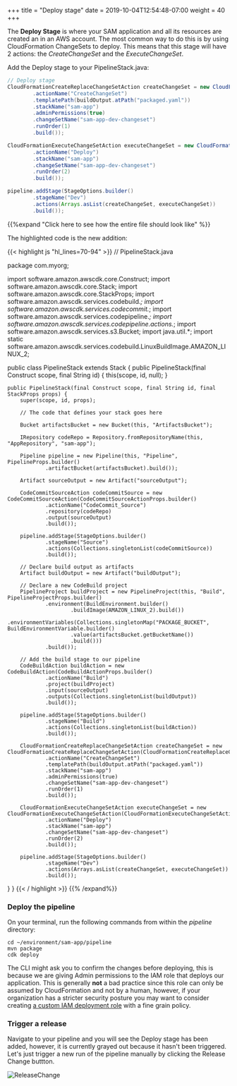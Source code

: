 +++
title = "Deploy stage"
date = 2019-10-04T12:54:48-07:00
weight = 40
+++

The **Deploy Stage** is where your SAM application and all its resources are created an in an AWS account. The most common way to do this is by using CloudFormation ChangeSets to deploy. This means that this stage will have 2 actions: the _CreateChangeSet_ and the _ExecuteChangeSet_.

Add the Deploy stage to your PipelineStack.java: 

```java
// Deploy stage
CloudFormationCreateReplaceChangeSetAction createChangeSet = new CloudFormationCreateReplaceChangeSetAction(CloudFormationCreateReplaceChangeSetActionProps.builder()
        .actionName("CreateChangeSet")
        .templatePath(buildOutput.atPath("packaged.yaml"))
        .stackName("sam-app")
        .adminPermissions(true)
        .changeSetName("sam-app-dev-changeset")
        .runOrder(1)
        .build());

CloudFormationExecuteChangeSetAction executeChangeSet = new CloudFormationExecuteChangeSetAction(CloudFormationExecuteChangeSetActionProps.builder()
        .actionName("Deploy")
        .stackName("sam-app")
        .changeSetName("sam-app-dev-changeset")
        .runOrder(2)
        .build());

pipeline.addStage(StageOptions.builder()
        .stageName("Dev")
        .actions(Arrays.asList(createChangeSet, executeChangeSet))
        .build());
```

{{%expand "Click here to see how the entire file should look like" %}}

The highlighted code is the new addition: 

{{< highlight js "hl_lines=70-94" >}}
// PipelineStack.java

package com.myorg;

import software.amazon.awscdk.core.Construct;
import software.amazon.awscdk.core.Stack;
import software.amazon.awscdk.core.StackProps;
import software.amazon.awscdk.services.codebuild.*;
import software.amazon.awscdk.services.codecommit.*;
import software.amazon.awscdk.services.codepipeline.*;
import software.amazon.awscdk.services.codepipeline.actions.*;
import software.amazon.awscdk.services.s3.Bucket;
import java.util.*;
import static software.amazon.awscdk.services.codebuild.LinuxBuildImage.AMAZON_LINUX_2;

public class PipelineStack extends Stack {
    public PipelineStack(final Construct scope, final String id) {
        this(scope, id, null);
    }

    public PipelineStack(final Construct scope, final String id, final StackProps props) {
        super(scope, id, props);

        // The code that defines your stack goes here
        
        Bucket artifactsBucket = new Bucket(this, "ArtifactsBucket");
        
        IRepository codeRepo = Repository.fromRepositoryName(this, "AppRepository", "sam-app");

        Pipeline pipeline = new Pipeline(this, "Pipeline", PipelineProps.builder()
                .artifactBucket(artifactsBucket).build());
        
        Artifact sourceOutput = new Artifact("sourceOutput");
        
        CodeCommitSourceAction codeCommitSource = new CodeCommitSourceAction(CodeCommitSourceActionProps.builder()
                .actionName("CodeCommit_Source")
                .repository(codeRepo)
                .output(sourceOutput)
                .build());
        
        pipeline.addStage(StageOptions.builder()
                .stageName("Source")
                .actions(Collections.singletonList(codeCommitSource))
                .build());
                
        // Declare build output as artifacts
        Artifact buildOutput = new Artifact("buildOutput");
        
        // Declare a new CodeBuild project
        PipelineProject buildProject = new PipelineProject(this, "Build", PipelineProjectProps.builder()
                .environment(BuildEnvironment.builder()
                        .buildImage(AMAZON_LINUX_2).build())
                .environmentVariables(Collections.singletonMap("PACKAGE_BUCKET", BuildEnvironmentVariable.builder()
                        .value(artifactsBucket.getBucketName())
                        .build()))
                .build());
        
        // Add the build stage to our pipeline
        CodeBuildAction buildAction = new CodeBuildAction(CodeBuildActionProps.builder()
                .actionName("Build")
                .project(buildProject)
                .input(sourceOutput)
                .outputs(Collections.singletonList(buildOutput))
                .build());
        
        pipeline.addStage(StageOptions.builder()
                .stageName("Build")
                .actions(Collections.singletonList(buildAction))
                .build());
                
        CloudFormationCreateReplaceChangeSetAction createChangeSet = new CloudFormationCreateReplaceChangeSetAction(CloudFormationCreateReplaceChangeSetActionProps.builder()
                .actionName("CreateChangeSet")
                .templatePath(buildOutput.atPath("packaged.yaml"))
                .stackName("sam-app")
                .adminPermissions(true)
                .changeSetName("sam-app-dev-changeset")
                .runOrder(1)
                .build());

        CloudFormationExecuteChangeSetAction executeChangeSet = new CloudFormationExecuteChangeSetAction(CloudFormationExecuteChangeSetActionProps.builder()
                .actionName("Deploy")
                .stackName("sam-app")
                .changeSetName("sam-app-dev-changeset")
                .runOrder(2)
                .build());

        pipeline.addStage(StageOptions.builder()
                .stageName("Dev")
                .actions(Arrays.asList(createChangeSet, executeChangeSet))
                .build());
  }
}
{{< / highlight >}}
{{% /expand%}}

### Deploy the pipeline

On your terminal, run the following commands from within the _pipeline_ directory:

```
cd ~/environment/sam-app/pipeline
mvn package
cdk deploy
```

The CLI might ask you to confirm the changes before deploying, this is because we are giving Admin permissions to the IAM role that deploys our application. This is generally **not** a bad practice since this role can only be assumed by CloudFormation and not by a human, however, if your organization has a stricter security posture you may want to consider creating [a custom IAM deployment role](https://docs.aws.amazon.com/cdk/api/latest/docs/@aws-cdk_aws-iam.Role.html) with a fine grain policy. 

### Trigger a release

Navigate to your pipeline and you will see the Deploy stage has been added, however, it is currently grayed out because it hasn't been triggered. Let's just trigger a new run of the pipeline manually by clicking the Release Change buttton. 

![ReleaseChange](/images/chapter4/screenshot-release-change.png)
